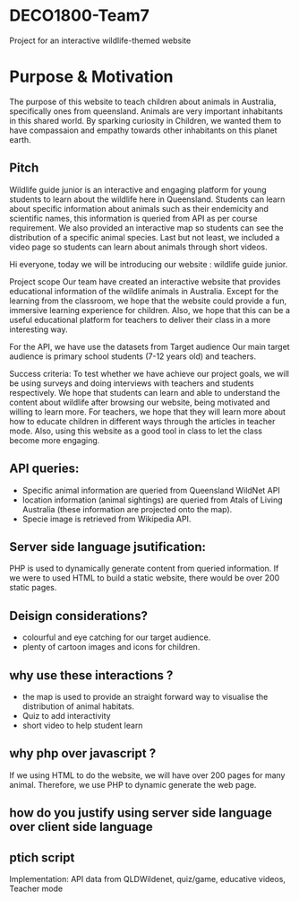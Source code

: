 # DECO1800-Team7
Project for an interactive wildlife-themed website

# Purpose & Motivation
The purpose of this website to teach children about animals in Australia, specifically ones from queensland. Animals are very important inhabitants in this shared world. By sparking curiosity in Children, we wanted them to have compassaion and empathy towards other inhabitants on this planet earth.


## Pitch 
Wildlife guide junior is an interactive and engaging platform for young students to learn about the wildlife here in Queensland. Students can learn about specific information about animals such as their endemicity and scientific names, this information is queried from API as per course requirement. We also provided an interactive map so students can see the distribution of a specific animal species. Last but not least, we included a video page so students can learn about animals through short videos. 


 Hi everyone, today we will be introducing our website : wildlife guide junior.


Project scope
 Our team have created an interactive website that provides educational information of the wildlife animals in Australia. Except for the learning from the classroom, we hope that the website could provide a fun, immersive learning experience for children. Also, we hope that this can be a useful educational platform for teachers to deliver their class in a more interesting way.


For the API, we have use the datasets from 
Target audience
Our main target audience is primary school students (7-12 years old) and teachers.


Success criteria:
To test whether we have achieve our project goals, we will be using surveys and doing interviews with teachers and students respectively. We hope that students can learn and able to understand the content about wildlife after browsing our website, being motivated and willing to learn more. For teachers, we hope that they will learn more about how to educate children in different ways through the articles in teacher mode. Also, using this website as a good tool in class to let the class become more engaging.





## API queries:
* Specific animal information are queried from Queensland WildNet API
* location information (animal sightings) are queried from Atals of Living Australia (these information are projected onto the map).
* Specie image is retrieved from Wikipedia API.

## Server side language jsutification:
PHP is used to dynamically generate content from queried information. If we were to used HTML to build a static website, there would be over 200 static pages. 



## Deisign considerations?
* colourful and eye catching for our target audience. 
* plenty of cartoon images and icons for children.

## why use these interactions ?
* the map is used to provide an straight forward way to visualise the distribution of animal habitats. 
* Quiz to add interactivity 
* short video to help student learn 

## why php over javascript ?
If we using HTML to do the website, we will have over 200 pages for many animal. Therefore, we use PHP to dynamic generate the web page.

## how do you justify using server side language over client side language








## ptich script



Implementation: API data from QLDWildenet, quiz/game, educative videos, Teacher mode


